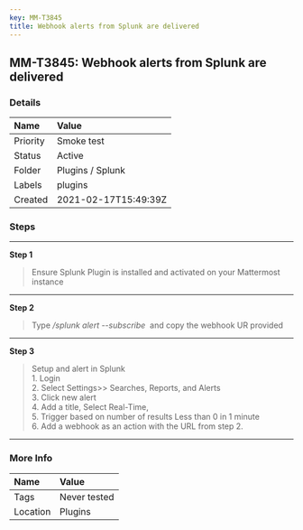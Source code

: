 ```yaml
---
key: MM-T3845
title: Webhook alerts from Splunk are delivered
---
```


## MM-T3845: Webhook alerts from Splunk are delivered

### Details

| Name     | Value                |
| :------- | :------------------- |
| Priority | Smoke test           |
| Status   | Active               |
| Folder   | Plugins / Splunk     |
| Labels   | plugins              |
| Created  | 2021-02-17T15:49:39Z |

### Steps

<hr/>

**Step 1**

> <article>Ensure Splunk Plugin is installed and activated on your Mattermost instance</article>

<hr/>

**Step 2**

> <article>Type <em>/splunk alert --subscribe&nbsp;</em>&nbsp;and copy the webhook UR provided</article>

<hr/>

**Step 3**

> <article>Setup and alert in Splunk<br>1. Login<br>2. Select Settings&gt;&gt; Searches, Reports, and Alerts<br>3. Click new alert<br>4. Add a title, Select Real-Time, <br>5. Trigger based on number of results Less than 0 in 1 minute<br>6. Add a webhook as an action with the URL from step 2. </article>

<hr/>

### More Info

| Name     | Value        |
| :------- | :----------- |
| Tags     | Never tested |
| Location | Plugins      |
